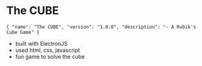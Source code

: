 # The CUBE

`
{
  "name": "The CUBE",
  "version": "1.0.0",
  "description": "- A Rubik's Cube Game"
}
`

- built with ElectronJS
- used html, css, javascript
- fun game to solve the cube

